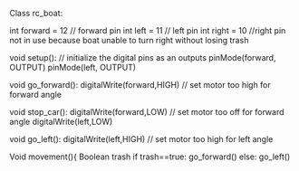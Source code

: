 Class rc_boat:

int forward = 12 // forward pin
int left = 11 // left pin
int right = 10 //right pin not in use because boat unable to turn right without losing trash

void setup():  // initialize the digital pins as an outputs
  pinMode(forward, OUTPUT)
  pinMode(left, OUTPUT)

void go_forward():
  digitalWrite(forward,HIGH) // set motor too high for forward angle

void stop_car():
  digitalWrite(forward,LOW) // set motor too off for forward angle
  digitalWrite(left,LOW)

void go_left():
  digitalWrite(left,HIGH) // set motor too high for left angle

Void movement(){
  Boolean trash
  if trash==true:
  			go_forward()
  else:
  			go_left()







